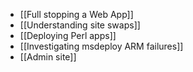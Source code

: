 * [[Full stopping a Web App]]
* [[Understanding site swaps]]
* [[Deploying Perl apps]]
* [[Investigating msdeploy ARM failures]]
* [[Admin site]]